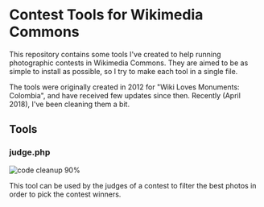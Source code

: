 # Contest Tools for Wikimedia Commons

This repository contains some tools I've created to help running photographic contests in Wikimedia Commons. They are aimed to be as simple to install as possible, so I try to make each tool in a single file.

The tools were originally created in 2012 for "Wiki Loves Monuments: Colombia", and have received few updates since then. Recently (April 2018), I've been cleaning them a bit.

## Tools
### judge.php
![code cleanup 90%](https://img.shields.io/badge/code%20cleanup-90%25-green.svg)

This tool can be used by the judges of a contest to filter the best photos in order to pick the contest winners.
